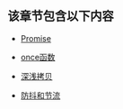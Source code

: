
## 该章节包含以下内容
  
  
- [Promise](Promise.md)

  
- [once函数](once函数.md)

  
- [深浅拷贝](深浅拷贝.md)

  
- [防抖和节流](防抖和节流.md)

  